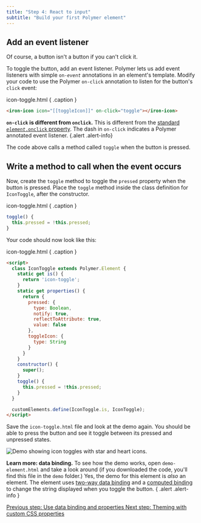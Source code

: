 ```yaml
---
title: "Step 4: React to input"
subtitle: "Build your first Polymer element"
---
```


<!-- toc -->

## Add an event listener

Of course, a button isn't a button if you can't click it.

To toggle the button, add an event listener. Polymer lets us add event listeners with simple <code>on-<var>event</var></code> annotations in an element's template. Modify your code to use the Polymer `on-click` annotation to listen for the button's `click` event: 

icon-toggle.html { .caption } 

```html
<iron-icon icon="[[toggleIcon]]" on-click="toggle"></iron-icon>
```

**`on-click` is different from `onclick`.** This is different from the [standard <code><var>element</var>.onclick</code> property](https://developer.mozilla.org/en-US/docs/Web/API/GlobalEventHandlers/onclick). The dash in `on-click` indicates a Polymer annotated event listener.
{.alert .alert-info}

The code above calls a method called `toggle` when the button is pressed.  

## Write a method to call when the event occurs

Now, create the `toggle` method to toggle the `pressed` property when the button is pressed. Place the `toggle` method inside the class definition for `IconToggle`, after the constructor.

icon-toggle.html { .caption }

```js
toggle() {
  this.pressed = !this.pressed;
}
```

Your code should now look like this:

icon-toggle.html { .caption }

```html
<script>
  class IconToggle extends Polymer.Element {
    static get is() { 
      return 'icon-toggle';
    }
    static get properties() {
      return {
        pressed: {
          type: Boolean,
          notify: true,
          reflectToAttribute: true,
          value: false
        },
        toggleIcon: {
          type: String
        }
      }
    }
    constructor() {
      super();
    }
    toggle() {
      this.pressed = !this.pressed;
    }
  }

  customElements.define(IconToggle.is, IconToggle);
</script>
```

Save the `icon-toggle.html` file and look at the demo again. You should be able to press the button and see it
toggle between its pressed and unpressed states.

<img src="/images/2.0/first-element/databound-toggles.png" alt="Demo showing icon toggles with star and heart icons.">

**Learn more: data binding.** To see how the demo works, open `demo-element.html`
and take a look around (if you downloaded the code, you'll find this file in the `demo` folder.)
Yes, the demo for this element is _also_ an element. The
element uses <a href="/2.0/docs/devguide/data-binding#two-way-bindings">two-way
data binding</a> and a <a href="/2.0/docs/devguide/data-binding#annotated-computed">computed
binding</a> to change the string displayed when you toggle the button.
{ .alert .alert-info }

<a class="blue-button" href="step-3">
  Previous step: Use data binding and properties
</a>

<a class="blue-button" href="step-5">
  Next step: Theming with custom CSS properties
</a>
